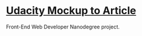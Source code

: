 # [Udacity Mockup to Article](https://github.com/udacity/Project-Descriptions-for-Review/blob/master/Front%20End/Article%20to%20Mockup.md)

Front-End Web Developer Nanodegree project.

